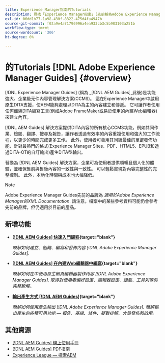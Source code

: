 ```yaml
---
title: Experience Manager指南的Tutorials
description: 尋找「Experience Manager指南」(先前稱為Adobe Experience Manager適用的XML Documentation)的教學課程影片。 瞭解Experience Manager的原生DITA支援和結構化撰寫。
exl-id: 06dd1b77-1a98-430f-8322-475d4fa4947b
source-git-commit: f02a9e4a71796996a4ea933cb3c5b983103a251b
workflow-type: tm+mt
source-wordcount: '306'
ht-degree: 0%

---
```


# 的Tutorials [!DNL Adobe Experience Manager Guides] {#overview}

[!DNL Experience Manager Guides] (稱為 _[!DNL AEM Guides]_此後)是功能強大、企業級元件內容管理解決方案(CCMS)。 這在Experience Manager中啟用原生DITA支援，使AEM能夠處理以DITA為主的內容建立和傳遞。 它可讓作者使用任何離線DITA編寫工具(例如Adobe FrameMaker或易於使用的內建Web編輯器)來建立內容。

[!DNL AEM Guides] 解決方案提供DITA內容的所有核心CCMS功能，例如共同作業、檢閱、翻譯、搜尋及報告，讓作者透過有效率的內容重複使用和強大的工作流程，以更少的時間完成更多工作。 此外，使用者可善用其同級最佳的單鍵發佈功能，針對最熱門的格式(Experience Manager Sites、PDF、HTML5、EPUB和透過DITA-OT的自訂輸出)產生DITA型輸出。

替換為 [!DNL AEM Guides] 解決方案，企業可為使用者提供順暢且個人化的體驗，並確保售前與售後內容的一致性與一致性。 可以輕鬆實現對內容完整性的完整控制。 此外，本地化時間與成本也大幅降低。

>[!NOTE]
> 
> Adobe Experience Manager Guides先前的品牌為 _適用於Adobe Experience Manager的XML Documentation_. 請注意，檔案中的某些參考資料可能仍會參考先前的品牌，但仍適用於目前的產品。

## 新增功能

* **[[!DNL AEM Guides] 快速入門課程](https://experienceleague.adobe.com/docs/experience-manager-guides-learn/videos/getting-started/overview.html){target="blank"}**

  _瞭解如何建立、組織、編寫和發佈內容 [!DNL Adobe Experience Manager Guides]._

* **[[!DNL AEM Guides] 在內建Web編輯器中編寫](https://experienceleague.adobe.com/docs/experience-manager-guides-learn/videos/advanced-user-guide/overview.html){target="blank"}**

  _瞭解如何在中使用原生網頁編輯器製作內容  [!DNL Adobe Experience Manager Guides]. 取得對使用者偏好設定、編輯器設定、組態、工具列等的完整瞭解。_

* **[輸出產生方式 [!DNL AEM Guides]](https://experienceleague.adobe.com/docs/experience-manager-guides-learn/videos/output-generation/overview.html){target="blank"}**

  _瞭解如何使用產生輸出 [!DNL Adobe Experience Manager Guides]. 瞭解輸出產生的各種可用功能 — 報告、基線、條件、疑難排解、大量發佈和啟用。_


<!--

Dummy links cause validation to fail

## Staff Picks

<table>
<tr>
  <td>
    <a href="#">
      <img alt="400 x 225px" src="myimage.png" />
    </a>
    <div>
      <a href="#">
    <strong>Enablement Content 1</strong>
    </a>
    </div>
    <p>
    <em>A brief description of enablement content.</em>
    <p>
  </td>
   <td>
    <a href="#">
      <img alt="400 x 225px" src="myimage.png" />
    </a>
    <div>
      <a href="#">
    <strong>Enablement Content 1</strong>
    </a>
    </div>
    <p>
    <em>A brief description of enablement content.</em>
    <p>
  </td>
  <td>
    <a href="#">
      <img alt="400 x 225px" src="myimage.png" />
    </a>
    <div>
      <a href="#">
    <strong>Enablement Content 1</strong>
    </a>
    </div>
    <p>
    <em>A brief description of enablement content.</em>
    <p>
  </td>
</tr>
</table>

-->


## 其他資源

* [[!DNL AEM Guides] 線上使用手冊](https://help.adobe.com/en_US/xml-documentation-for-adobe-experience-manager/index.html)
* [[!DNL AEM Guides] PDF指南](https://helpx.adobe.com/support/xml-documentation-for-experience-manager.html)
* [Experience League — 探索AEM](https://experienceleague.adobe.com/#recommended/solutions/experience-manager)
